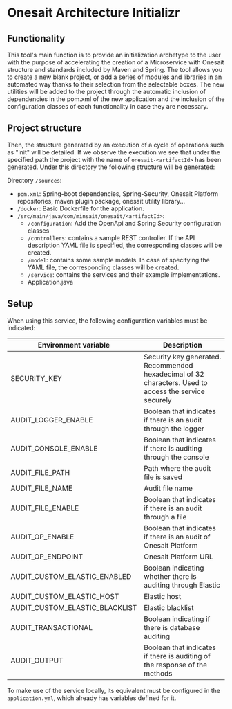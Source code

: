 # Onesait Architecture Initializr

## Functionality

This tool's main function is to provide an initialization archetype to the user with the purpose of accelerating the creation of a Microservice with Onesait structure and standards included by Maven and Spring. The tool allows you to create a new blank project, or add a series of modules and libraries in an automated way thanks to their selection from the selectable boxes. The new utilities will be added to the project through the automatic inclusion of dependencies in the pom.xml of the new application and the inclusion of the configuration classes of each functionality in case they are necessary.

## Project structure
Then, the structure generated by an execution of a cycle of operations such as "init" will be detailed. If we observe the execution we see that under the specified path the project with the name of `onesait-<artifactId>` has been generated. Under this directory the following structure will be generated:

Directory `/sources`:
* `pom.xml`: Spring-boot dependencies, Spring-Security, Onesait Platform repositories, maven plugin package, onesait utility library...
* `/docker`: Basic Dockerfile for the application.
* `/src/main/java/com/minsait/onesait/<artifactId>`:
    * `/configuration`: Add the OpenApi and Spring Security configuration classes
    * `/controllers`:  contains a sample REST controller. If the API description YAML file is specified, the corresponding classes will be created.
    * `/model`: contains some sample models. In case of specifying the YAML file, the corresponding classes will be created.
    * `/service`: contains the services and their example implementations.
    * Application.java

## Setup
When using this service, the following configuration variables must be indicated:

| Environment variable | Description |
| ------------ | ------------ |
| SECURITY_KEY | Security key generated. Recommended hexadecimal of 32 characters. Used to access the service securely |
| AUDIT_LOGGER_ENABLE | Boolean that indicates if there is an audit through the logger |
| AUDIT_CONSOLE_ENABLE | Boolean that indicates if there is auditing through the console |
| AUDIT_FILE_PATH | Path where the audit file is saved |
| AUDIT_FILE_NAME | Audit file name |
| AUDIT_FILE_ENABLE | Boolean that indicates if there is an audit through a file |
| AUDIT_OP_ENABLE | Boolean that indicates if there is an audit of Onesait Platform |
| AUDIT_OP_ENDPOINT | Onesait Platform URL |
| AUDIT_CUSTOM_ELASTIC_ENABLED | Boolean indicating whether there is auditing through Elastic |
| AUDIT_CUSTOM_ELASTIC_HOST | Elastic host |
| AUDIT_CUSTOM_ELASTIC_BLACKLIST | Elastic blacklist |
| AUDIT_TRANSACTIONAL | Boolean indicating if there is database auditing |
| AUDIT_OUTPUT | Boolean that indicates if there is auditing of the response of the methods |

To make use of the service locally, its equivalent must be configured in the `application.yml`, which already has variables defined for it.